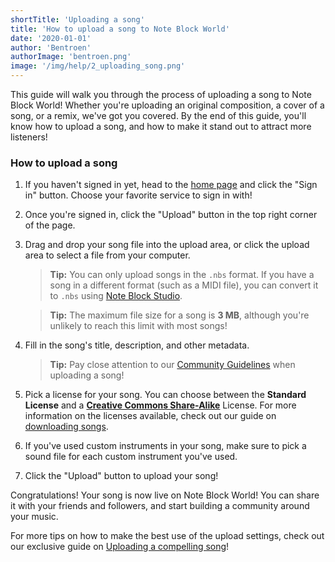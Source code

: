 ```yaml
---
shortTitle: 'Uploading a song'
title: 'How to upload a song to Note Block World'
date: '2020-01-01'
author: 'Bentroen'
authorImage: 'bentroen.png'
image: '/img/help/2_uploading_song.png'
---
```


This guide will walk you through the process of uploading a song to Note Block World! Whether you're uploading an original composition, a cover of a song, or a remix, we've got you covered. By the end of this guide, you'll know how to upload a song, and how to make it stand out to attract more listeners!

### How to upload a song

1. If you haven't signed in yet, head to the [home page](/) and click the "Sign in" button. Choose your favorite service to sign in with!

2. Once you're signed in, click the "Upload" button in the top right corner of the page.

3. Drag and drop your song file into the upload area, or click the upload area to select a file from your computer.

   > **Tip:**
   > You can only upload songs in the `.nbs` format. If you have a song in a different format (such as a MIDI file), you can convert it to `.nbs` using [Note Block Studio](https://noteblock.studio/).

   > **Tip:**
   > The maximum file size for a song is **3 MB**, although you're unlikely to reach this limit with most songs!

4. Fill in the song's title, description, and other metadata.

   > **Tip:**
   > Pay close attention to our [Community Guidelines](/guidelines) when uploading a song!

5. Pick a license for your song. You can choose between the **Standard License** and a **[Creative Commons Share-Alike](https://creativecommons.org/licenses/by-sa/4.0/)** License. For more information on the licenses available, check out our guide on [downloading songs](/help/4_downloading_songs).

6. If you've used custom instruments in your song, make sure to pick a sound file for each custom instrument you've used.

7. Click the "Upload" button to upload your song!

Congratulations! Your song is now live on Note Block World! You can share it with your friends and followers, and start building a community around your music.

For more tips on how to make the best use of the upload settings, check out our exclusive guide on [Uploading a compelling song](/blog/how-to-upload-a-compelling-song)!
